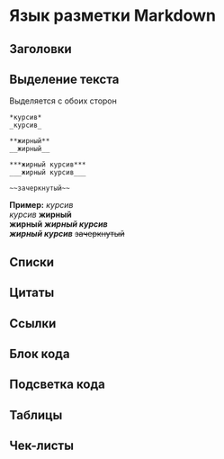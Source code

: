 # Язык разметки Markdown
## Заголовки
## Выделение текста
Выделяется с обоих сторон
``` fix
*курсив*  
_курсив_

**жирный**  
__жирный__

***жирный курсив***  
___жирный курсив___

~~зачеркнутый~~
```
**Пример:**
*курсив*  
_курсив_
**жирный**  
__жирный__
***жирный курсив***  
___жирный курсив___
~~зачеркнутый~~
## Списки
## Цитаты
## Ссылки
## Блок кода 
## Подсветка кода
## Таблицы
## Чек-листы
